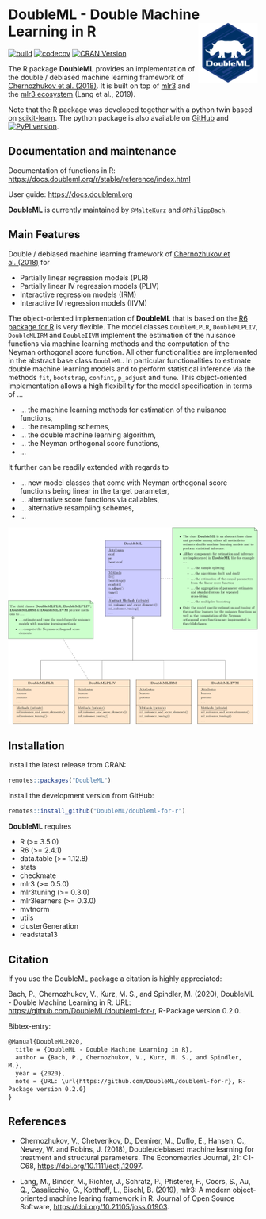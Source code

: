 
<!-- README.md is generated from README.Rmd. Please edit that file -->

# DoubleML - Double Machine Learning in R <img src="man/figures/logo.png" align="right" width = "120" />

[![build](https://github.com/DoubleML/doubleml-for-r/workflows/build/badge.svg)](https://github.com/DoubleML/doubleml-for-r/actions?query=workflow%3Abuild)
[![codecov](https://codecov.io/gh/DoubleML/doubleml-for-r/branch/master/graph/badge.svg?token=C5aiyo2MVL)](https://codecov.io/gh/DoubleML/doubleml-for-r)
[![CRAN
Version](https://www.r-pkg.org/badges/version/DoubleML)](https://cran.r-project.org/package=DoubleML)

The R package **DoubleML** provides an implementation of the double /
debiased machine learning framework of [Chernozhukov et
al. (2018)](https://arxiv.org/abs/1608.00060). It is built on top of
[mlr3](https://mlr3.mlr-org.com/) and the [mlr3
ecosystem](https://github.com/mlr-org/mlr3/wiki/Extension-Packages)
(Lang et al., 2019).

Note that the R package was developed together with a python twin based
on [scikit-learn](https://scikit-learn.org/). The python package is also
available on [GitHub](https://github.com/DoubleML/doubleml-for-py) and
[![PyPI
version](https://badge.fury.io/py/DoubleML.svg)](https://badge.fury.io/py/DoubleML).

## Documentation and maintenance

Documentation of functions in R:
<https://docs.doubleml.org/r/stable/reference/index.html>

User guide: <https://docs.doubleml.org>

**DoubleML** is currently maintained by
[`@MalteKurz`](https://github.com/MalteKurz) and
[`@PhilippBach`](https://github.com/PhilippBach).

## Main Features

Double / debiased machine learning framework of [Chernozhukov et
al. (2018)](https://arxiv.org/abs/1608.00060) for

-   Partially linear regression models (PLR)
-   Partially linear IV regression models (PLIV)
-   Interactive regression models (IRM)
-   Interactive IV regression models (IIVM)

The object-oriented implementation of **DoubleML** that is based on the
[R6 package for R](https://r6.r-lib.org/) is very flexible. The model
classes `DoubleMLPLR`, `DoubleMLPLIV`, `DoubleMLIRM` and `DoubleIIVM`
implement the estimation of the nuisance functions via machine learning
methods and the computation of the Neyman orthogonal score function. All
other functionalities are implemented in the abstract base class
`DoubleML`. In particular functionalities to estimate double machine
learning models and to perform statistical inference via the methods
`fit`, `bootstrap`, `confint`, `p_adjust` and `tune`. This
object-oriented implementation allows a high flexibility for the model
specification in terms of …

-   … the machine learning methods for estimation of the nuisance
    functions,
-   … the resampling schemes,
-   … the double machine learning algorithm,
-   … the Neyman orthogonal score functions,
-   …

It further can be readily extended with regards to

-   … new model classes that come with Neyman orthogonal score functions
    being linear in the target parameter,
-   … alternative score functions via callables,
-   … alternative resampling schemes,
-   …

![OOP structure of the DoubleML package](man/figures/oop.svg?raw=true)

## Installation

Install the latest release from CRAN:

``` r
remotes::packages("DoubleML")
```

Install the development version from GitHub:

``` r
remotes::install_github("DoubleML/doubleml-for-r")
```

**DoubleML** requires

-   R (&gt;= 3.5.0)
-   R6 (&gt;= 2.4.1)
-   data.table (&gt;= 1.12.8)
-   stats
-   checkmate
-   mlr3 (&gt;= 0.5.0)
-   mlr3tuning (&gt;= 0.3.0)
-   mlr3learners (&gt;= 0.3.0)
-   mvtnorm
-   utils
-   clusterGeneration
-   readstata13

## Citation

If you use the DoubleML package a citation is highly appreciated:

Bach, P., Chernozhukov, V., Kurz, M. S., and Spindler, M. (2020),
DoubleML - Double Machine Learning in R. URL:
<https://github.com/DoubleML/doubleml-for-r>, R-Package version 0.2.0.

Bibtex-entry:

    @Manual{DoubleML2020,
      title = {DoubleML - Double Machine Learning in R},
      author = {Bach, P., Chernozhukov, V., Kurz, M. S., and Spindler, M.},
      year = {2020},
      note = {URL: \url{https://github.com/DoubleML/doubleml-for-r}, R-Package version 0.2.0}
    }

## References

-   Chernozhukov, V., Chetverikov, D., Demirer, M., Duflo, E., Hansen,
    C., Newey, W. and Robins, J. (2018), Double/debiased machine
    learning for treatment and structural parameters. The Econometrics
    Journal, 21: C1-C68, <https://doi.org/10.1111/ectj.12097>.

-   Lang, M., Binder, M., Richter, J., Schratz, P., Pfisterer, F.,
    Coors, S., Au, Q., Casalicchio, G., Kotthoff, L., Bischl, B. (2019),
    mlr3: A modern object-oriented machine learing framework in R.
    Journal of Open Source Software,
    <https://doi.org/10.21105/joss.01903>.
